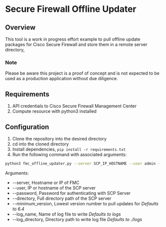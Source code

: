 # Secure Firewall Offline Updater

## Overview
This tool is a work in progress effort example to pull offline update packages for Cisco Secure Firewall and store them in a remote server directory,

### Note
Please be aware this project is a proof of concept and is not expected to be used as a production application without due diligence.

## Requirements

1. API credentials to Cisco Secure Firewall Management Center
2. Compute resource with python3 installed

## Configuration

1. Clone the repository into the desired directory
2. cd into the cloned directory
3. Install dependencies, ```pip install -r requirements.txt```
4. Run the following command with associated arguments:

```bash
python3 fmc_offline_updater.py --server SCP_IP_HOSTNAME --user admin --password PASSWORD --directory /scp --minimum_version 7.2
```

Arguments: 
* --server, Hostname or IP of FMC
* --user, IP or hostname of the SCP server
* --password, Password for authenticating with SCP Server
* --directory, Full directory path of the SCP server
* --minimum_version, Lowest version number to pull updates for *Defaults to 6.4*
* --log_name, Name of log file to write *Defaults to logs*
* --log_directory, Directory path to write log file *Defaults to ./logs*
